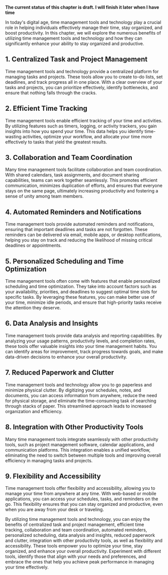 **The current status of this chapter is draft. I will finish it later when I have time**

In today's digital age, time management tools and technology play a crucial role in helping individuals effectively manage their time, stay organized, and boost productivity. In this chapter, we will explore the numerous benefits of utilizing time management tools and technology and how they can significantly enhance your ability to stay organized and productive.

**1. Centralized Task and Project Management**
----------------------------------------------

Time management tools and technology provide a centralized platform for managing tasks and projects. These tools allow you to create to-do lists, set deadlines, and track progress all in one place. With a clear overview of your tasks and projects, you can prioritize effectively, identify bottlenecks, and ensure that nothing falls through the cracks.

**2. Efficient Time Tracking**
------------------------------

Time management tools enable efficient tracking of your time and activities. By utilizing features such as timers, logging, or activity trackers, you gain insights into how you spend your time. This data helps you identify time-wasting activities, optimize your workflow, and allocate your time more effectively to tasks that yield the greatest results.

**3. Collaboration and Team Coordination**
------------------------------------------

Many time management tools facilitate collaboration and team coordination. With shared calendars, task assignments, and document sharing capabilities, teams can work together seamlessly. This promotes efficient communication, minimizes duplication of efforts, and ensures that everyone stays on the same page, ultimately increasing productivity and fostering a sense of unity among team members.

**4. Automated Reminders and Notifications**
--------------------------------------------

Time management tools provide automated reminders and notifications, ensuring that important deadlines and tasks are not forgotten. These reminders can be delivered via email, mobile apps, or desktop notifications, helping you stay on track and reducing the likelihood of missing critical deadlines or appointments.

**5. Personalized Scheduling and Time Optimization**
----------------------------------------------------

Time management tools often come with features that enable personalized scheduling and time optimization. They take into account factors such as your availability, priorities, and deadlines to suggest optimal time slots for specific tasks. By leveraging these features, you can make better use of your time, minimize idle periods, and ensure that high-priority tasks receive the attention they deserve.

**6. Data Analysis and Insights**
---------------------------------

Time management tools provide data analysis and reporting capabilities. By analyzing your usage patterns, productivity levels, and completion rates, these tools offer valuable insights into your time management habits. You can identify areas for improvement, track progress towards goals, and make data-driven decisions to enhance your overall productivity.

**7. Reduced Paperwork and Clutter**
------------------------------------

Time management tools and technology allow you to go paperless and minimize physical clutter. By digitizing your schedules, notes, and documents, you can access information from anywhere, reduce the need for physical storage, and eliminate the time-consuming task of searching through stacks of paper. This streamlined approach leads to increased organization and efficiency.

**8. Integration with Other Productivity Tools**
------------------------------------------------

Many time management tools integrate seamlessly with other productivity tools, such as project management software, calendar applications, and communication platforms. This integration enables a unified workflow, eliminating the need to switch between multiple tools and improving overall efficiency in managing tasks and projects.

**9. Flexibility and Accessibility**
------------------------------------

Time management tools offer flexibility and accessibility, allowing you to manage your time from anywhere at any time. With web-based or mobile applications, you can access your schedules, tasks, and reminders on the go. This flexibility ensures that you can stay organized and productive, even when you are away from your desk or traveling.

By utilizing time management tools and technology, you can enjoy the benefits of centralized task and project management, efficient time tracking, collaboration and team coordination, automated reminders, personalized scheduling, data analysis and insights, reduced paperwork and clutter, integration with other productivity tools, as well as flexibility and accessibility. These tools empower you to optimize your time, stay organized, and enhance your overall productivity. Experiment with different tools, identify those that align with your needs and preferences, and embrace the ones that help you achieve peak performance in managing your time effectively.
